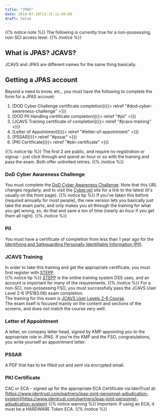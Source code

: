 ```yaml
---
title: "JPAS"
date: 2019-07-10T13:35:11-04:00
draft: false
---
```


{{% notice note %}}
The following is currently true for a non-possessing, non-SCI access level.
{{% /notice %}}

## What is JPAS? JCAVS? 

JCAVS and JPAS are different names for the same thing basically.

## Getting a JPAS account

Beyond a need to know, etc., you must have the following to complete the form for a JPAS account:

1. [DOD Cyber Challenge certificate completion]({{< relref "#dod-cyber-awareness-challenge" >}})
1. [DOD PII Handling certificate completion]({{< relref "#pii" >}})
1. [JCAVS Training certificate of completion]({{< relref "#jcavs-training" >}})
1. [Letter of Appointment]({{< relref "#letter-of-appointment" >}})
1. [PSSAR]({{< relref "#pssar" >}})
1. [PKI Certificate]({{< relref "#pki-certificate" >}})

{{% notice tip %}}
The first 2 are public, and require no registration or signup - just click through and spend an hour or so with the training and pass the exam.  Both offer unlimited retries.
{{% /notice %}}


### DoD Cyber Awareness Challenge

You must complete the [DoD Cyber Awareness Challenge](https://public.cyber.mil/training/cyber-awareness-challenge-2019/).  Note that this URL changes regularly, and to visit the [Cyber.mil](https://public.cyber.mil) site for a link to the latest (it's usually on the front page).
{{% notice tip %}}
If you've taken this before (required annually for most people), the new version lets you basically just take the exam parts, and only makes you sit through the training for what you get wrong, so, do that and save a ton of time (nearly an hour if you get them all right).
{{% /notice %}}

### PII

You must have a certificate of completion from less than 1 year ago for the [Identifying and Safeguarding Personally Identifiable Information (PII)](https://public.cyber.mil/training/identifying-and-safeguarding-personally-identifiable-information-pii/).

### JCAVS Training

In order to take this training and get the appropriate certificate, you must first register with [STEPP](https://cdse.usalearning.gov/login/create_account.php).  
{{% notice tip %}}
[STEPP](/glossary/#stepp) is the online training system DSS uses, and an account is important for many of the requirements.
{{% /notice %}}
For a non-SCI, non-possessing FSO, you must successfully pass the JCAVS User Level 2-6 (PS183.06) exam completion.  
The training for this exam is [JCAVS User Levels 2-6 Course](https://www.cdse.edu/catalog/elearning/PS183.html).  
The exam itself is focused mainly on the content and sections of the screens, and does not match the course very well.  

### Letter of Appointment

A letter, on company letter head, signed by KMP appointing you to the appropriate role in JPAS.  If you're the KMP and the FSO, congratulations, you write yourself an appointment letter.

### PSSAR

A PDF that has to be filled out and sent via encrypted email.

### PKI Certificate

CAC or ECA - signed up for the appropriate ECA Certificate via IdenTrust at: [https://www.identrust.com/partners/jpas-joint-personnel-adjudication-system](https://www.identrust.com/partners/jpas-joint-personnel-adjudication-system)
{{% notice warning %}}
Important: If using an ECA, it must be a HARDWARE Token ECA.
{{% /notice %}}
